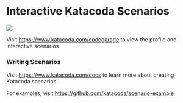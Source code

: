 # Interactive Katacoda Scenarios

[![](http://shields.katacoda.com/katacoda/codegarage/count.svg)](https://www.katacoda.com/codegarage "Get your profile on Katacoda.com")

Visit https://www.katacoda.com/codegarage to view the profile and interactive scenarios

### Writing Scenarios
Visit https://www.katacoda.com/docs to learn more about creating Katacoda scenarios

For examples, visit https://github.com/katacoda/scenario-example
